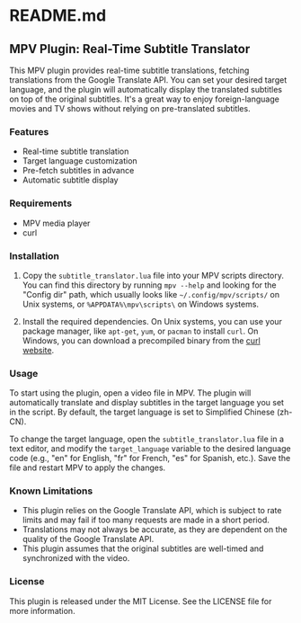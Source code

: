 # README.md

## MPV Plugin: Real-Time Subtitle Translator

This MPV plugin provides real-time subtitle translations, fetching translations from the Google Translate API. You can set your desired target language, and the plugin will automatically display the translated subtitles on top of the original subtitles. It's a great way to enjoy foreign-language movies and TV shows without relying on pre-translated subtitles.

### Features

- Real-time subtitle translation
- Target language customization
- Pre-fetch subtitles in advance
- Automatic subtitle display

### Requirements

- MPV media player
- curl

### Installation

1. Copy the `subtitle_translator.lua` file into your MPV scripts directory. You can find this directory by running `mpv --help` and looking for the "Config dir" path, which usually looks like `~/.config/mpv/scripts/` on Unix systems, or `%APPDATA%\mpv\scripts\` on Windows systems.

2. Install the required dependencies. On Unix systems, you can use your package manager, like `apt-get`, `yum`, or `pacman` to install `curl`. On Windows, you can download a precompiled binary from the [curl website](https://curl.se/windows/).

### Usage

To start using the plugin, open a video file in MPV. The plugin will automatically translate and display subtitles in the target language you set in the script. By default, the target language is set to Simplified Chinese (zh-CN).

To change the target language, open the `subtitle_translator.lua` file in a text editor, and modify the `target_language` variable to the desired language code (e.g., "en" for English, "fr" for French, "es" for Spanish, etc.). Save the file and restart MPV to apply the changes.

### Known Limitations

- This plugin relies on the Google Translate API, which is subject to rate limits and may fail if too many requests are made in a short period.
- Translations may not always be accurate, as they are dependent on the quality of the Google Translate API.
- This plugin assumes that the original subtitles are well-timed and synchronized with the video.

### License

This plugin is released under the MIT License. See the LICENSE file for more information.
